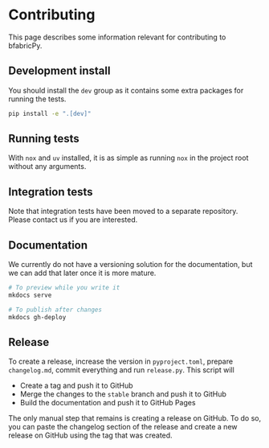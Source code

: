# Contributing

This page describes some information relevant for contributing to bfabricPy.

## Development install

You should install the `dev` group as it contains some extra packages for running the tests.

```bash
pip install -e ".[dev]"
```

## Running tests

With `nox` and `uv` installed, it is as simple as running `nox` in the project root without any arguments.

## Integration tests

Note that integration tests have been moved to a separate repository. Please contact us if you are interested.

## Documentation

We currently do not have a versioning solution for the documentation, but we can add that later once it is more mature.

```bash
# To preview while you write it
mkdocs serve

# To publish after changes
mkdocs gh-deploy
```

## Release

To create a release, increase the version in `pyproject.toml`, prepare `changelog.md`,
commit everything and run `release.py`. This script will

- Create a tag and push it to GitHub
- Merge the changes to the `stable` branch and push it to GitHub
- Build the documentation and push it to GitHub Pages

The only manual step that remains is creating a release on GitHub.
To do so, you can paste the changelog section of the release and create a new release on GitHub using the tag that was created.
